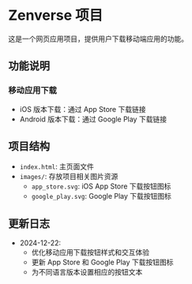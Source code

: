 # Zenverse 项目

这是一个网页应用项目，提供用户下载移动端应用的功能。

## 功能说明

### 移动应用下载
- iOS 版本下载：通过 App Store 下载链接
- Android 版本下载：通过 Google Play 下载链接

## 项目结构
- `index.html`: 主页面文件
- `images/`: 存放项目相关图片资源
  - `app_store.svg`: iOS App Store 下载按钮图标
  - `google_play.svg`: Google Play 下载按钮图标

## 更新日志
- 2024-12-22: 
  - 优化移动应用下载按钮样式和交互体验
  - 更新 App Store 和 Google Play 下载按钮图标
  - 为不同语言版本设置相应的按钮文本

